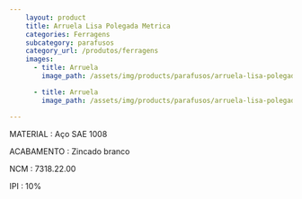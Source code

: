 ```yaml
---
    layout: product
    title: Arruela Lisa Polegada Metrica
    categories: Ferragens     
    subcategory: parafusos
    category_url: /produtos/ferragens
    images: 
      - title: Arruela
        image_path: /assets/img/products/parafusos/arruela-lisa-polegada-metrica.jpg

      - title: Arruela
        image_path: /assets/img/products/parafusos/arruela-lisa-polegada-metrica-spec.jpg

---
```


MATERIAL
: Aço SAE 1008

ACABAMENTO
: Zincado branco

NCM
: 7318.22.00

IPI
: 10%

